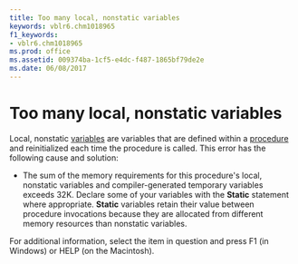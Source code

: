 ```yaml
---
title: Too many local, nonstatic variables
keywords: vblr6.chm1018965
f1_keywords:
- vblr6.chm1018965
ms.prod: office
ms.assetid: 009374ba-1cf5-e4dc-f487-1865bf79de2e
ms.date: 06/08/2017
---
```



# Too many local, nonstatic variables

Local, nonstatic [variables](../../Glossary/vbe-glossary.md#variable) are variables that are defined within a [procedure](../../Glossary/vbe-glossary.md#procedure) and reinitialized each time the procedure is called. This error has the following cause and solution:



- The sum of the memory requirements for this procedure's local, nonstatic variables and compiler-generated temporary variables exceeds 32K. Declare some of your variables with the  **Static** statement where appropriate. **Static** variables retain their value between procedure invocations because they are allocated from different memory resources than nonstatic variables.
    

For additional information, select the item in question and press F1 (in Windows) or HELP (on the Macintosh).

